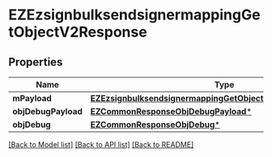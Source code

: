 # EZEzsignbulksendsignermappingGetObjectV2Response

## Properties
Name | Type | Description | Notes
------------ | ------------- | ------------- | -------------
**mPayload** | [**EZEzsignbulksendsignermappingGetObjectV2ResponseMPayload***](EZEzsignbulksendsignermappingGetObjectV2ResponseMPayload.md) |  | 
**objDebugPayload** | [**EZCommonResponseObjDebugPayload***](EZCommonResponseObjDebugPayload.md) |  | [optional] 
**objDebug** | [**EZCommonResponseObjDebug***](EZCommonResponseObjDebug.md) |  | [optional] 

[[Back to Model list]](../README.md#documentation-for-models) [[Back to API list]](../README.md#documentation-for-api-endpoints) [[Back to README]](../README.md)


